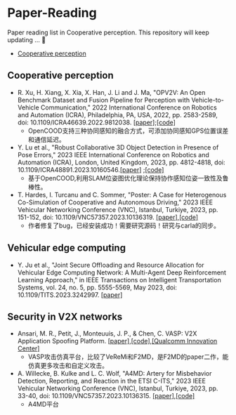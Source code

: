 # Paper-Reading
Paper reading list in Cooperative perception. This repository will keep updating ... 🤗

- [Cooperative perception](cooperative_perception)


## Cooperative perception
* R. Xu, H. Xiang, X. Xia, X. Han, J. Li and J. Ma, "OPV2V: An Open Benchmark Dataset and Fusion Pipeline for Perception with Vehicle-to-Vehicle Communication," 2022 International Conference on Robotics and Automation (ICRA), Philadelphia, PA, USA, 2022, pp. 2583-2589, doi: 10.1109/ICRA46639.2022.9812038. [[paper]](https://ieeexplore.ieee.org/document/9812038);[[code]](https://github.com/DerrickXuNu/OpenCOOD)
  * OpenCOOD支持三种协同感知的融合方式，可添加协同感知GPS位置误差和通信延迟。
* Y. Lu et al., "Robust Collaborative 3D Object Detection in Presence of Pose Errors," 2023 IEEE International Conference on Robotics and Automation (ICRA), London, United Kingdom, 2023, pp. 4812-4818, doi: 10.1109/ICRA48891.2023.10160546.[[paper]](https://ieeexplore.ieee.org/document/10160546) ;[[code]](https://github.com/yifanlu0227/CoAlign)
  * 基于OpenCOOD,利用SLAM位姿图优化理论保持协作感知位姿一致性及鲁棒性。
* T. Hardes, I. Turcanu and C. Sommer, "Poster: A Case for Heterogenous Co-Simulation of Cooperative and Autonomous Driving," 2023 IEEE Vehicular Networking Conference (VNC), Istanbul, Turkiye, 2023, pp. 151-152, doi: 10.1109/VNC57357.2023.10136319. [[paper]](https://ieeexplore.ieee.org/document/10136319),[[code]](https://github.com/veins/veins_carla)
  - 作者修复了bug，已经安装成功！需要研究源码！研究与carla的同步。


## Vehicular edge computing
* Y. Ju et al., "Joint Secure Offloading and Resource Allocation for Vehicular Edge Computing Network: A Multi-Agent Deep Reinforcement Learning Approach," in IEEE Transactions on Intelligent Transportation Systems, vol. 24, no. 5, pp. 5555-5569, May 2023, doi: 10.1109/TITS.2023.3242997. [[paper]](https://ieeexplore.ieee.org/abstract/document/10041957)

## Security in V2X networks
* Ansari, M. R., Petit, J., Monteuuis, J. P., & Chen, C. VASP: V2X Application Spoofing Platform. [[paper]](https://www.ndss-symposium.org/wp-content/uploads/2023/02/vehiclesec2023-23071-paper.pdf),[[code]](https://github.com/quic/vasp),[[Qualcomm Innovation Center]](https://quic.github.io/)
  * VASP攻击仿真平台，比较了VeReMi和F2MD，是F2MD的paper二作，能仿真更多攻击和自定义攻击。
* A. Willecke, B. Kulke and L. C. Wolf, "A4MD: Artery for Misbehavior Detection, Reporting, and Reaction in the ETSI C-ITS," 2023 IEEE Vehicular Networking Conference (VNC), Istanbul, Turkiye, 2023, pp. 33-40, doi: 10.1109/VNC57357.2023.10136315. [[paper]](https://ieeexplore.ieee.org/abstract/document/10136315),[[code]](https://github.com/ibr-cm/a4md)
  * A4MD平台 